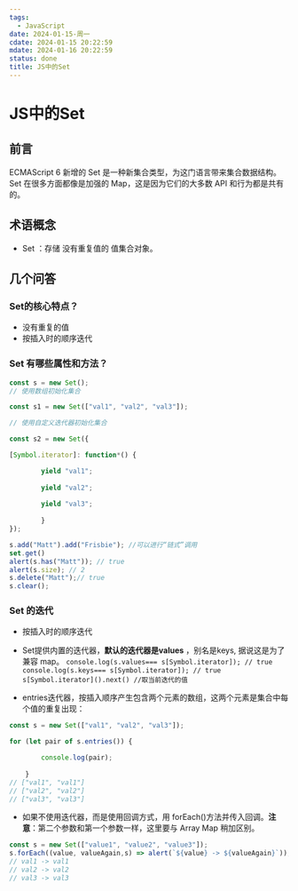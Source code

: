 ```yaml
---
tags:
  - JavaScript
date: 2024-01-15-周一
cdate: 2024-01-15 20:22:59
mdate: 2024-01-16 20:22:59
status: done
title: JS中的Set
---
```

# JS中的Set
## 前言
ECMAScript 6 新增的 Set 是一种新集合类型，为这门语言带来集合数据结构。Set 在很多方面都像是加强的 Map，这是因为它们的大多数 API 和行为都是共有的。
## 术语概念
- Set ：存储 没有重复值的  值集合对象。

## 几个问答
### Set的核心特点？
- 没有重复的值
- 按插入时的顺序迭代
### Set 有哪些属性和方法？
```javascript [3]
const s = new Set();
// 使用数组初始化集合

const s1 = new Set(["val1", "val2", "val3"]);

// 使用自定义迭代器初始化集合

const s2 = new Set({

[Symbol.iterator]: function*() {

		yield "val1";
		
		yield "val2";
		
		yield "val3";
		
		}
});

s.add("Matt").add("Frisbie"); //可以进行“链式”调用
set.get()
alert(s.has("Matt")); // true
alert(s.size); // 2
s.delete("Matt");// true
s.clear();
```

### Set 的迭代
- 按插入时的顺序迭代

- Set提供内置的迭代器，**默认的迭代器是values** ，别名是keys, 据说这是为了兼容 map。
	`console.log(s.values=== s[Symbol.iterator]); // true`   
	`console.log(s.keys=== s[Symbol.iterator]); // true`   
	`s[Symbol.iterator]().next() //取当前迭代的值`
	
- entries迭代器，按插入顺序产生包含两个元素的数组，这两个元素是集合中每个值的重复出现：
```javascript
const s = new Set(["val1", "val2", "val3"]);

for (let pair of s.entries()) {

		console.log(pair);
	
	}
// ["val1", "val1"]
// ["val2", "val2"]
// ["val3", "val3"]
```
  - 如果不使用迭代器，而是使用回调方式，用 forEach()方法并传入回调。**注意**：第二个参数和第一个参数一样，这里要与 Array Map 稍加区别。
```javascript
const s = new Set(["value1", "value2", "value3"]);
s.forEach((value, valueAgain,s) => alert(`${value} -> ${valueAgain}`));
// val1 -> val1
// val2 -> val2
// val3 -> val3
```

